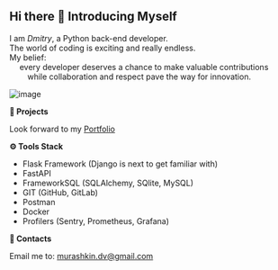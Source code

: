 ## Hi there 👋 Introducing Myself

<!--
**murashkin-dv/murashkin-dv** is a ✨ _special_ ✨ repository because its `README.md` (this file) appears on your GitHub profile.

Here are some ideas to get you started:

- 🔭 I’m currently working on ...
- 🌱 I’m currently learning ...
- 👯 I’m looking to collaborate on ...
- 🤔 I’m looking for help with ...
- 💬 Ask me about ...
- 📫 How to reach me: ...
- 😄 Pronouns: ...
- ⚡ Fun fact: ...
-->

I am *Dmitry*,  a Python back-end developer.</br>
The world of coding is exciting and really endless.</br>
My belief:</br>
&emsp; every developer deserves a chance to make valuable contributions</br> 
&emsp;&emsp; while collaboration and respect pave the way for innovation.

![image](https://github.com/user-attachments/assets/ff4f326f-cb3b-4519-8eb4-b48792d21cc2)

**🚀 Projects**

Look forward to my [Portfolio](https://github.com/murashkin-dv/Portfolio)

**⚙️ Tools Stack**

- Flask Framework (Django is next to get familiar with)
- FastAPI
- FrameworkSQL (SQLAlchemy, SQlite, MySQL)
- GIT (GitHub, GitLab)
- Postman
- Docker
- Profilers (Sentry, Prometheus, Grafana)

**💬 Contacts**

Email me to: <murashkin.dv@gmail.com>
